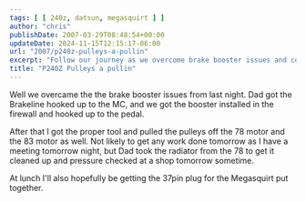 ```yaml
---
tags: [ [ 240z, datsun, megasquirt ] ]
author: "chris"
publishDate: 2007-03-29T08:48:54+00:00
updateDate: 2024-11-15T12:15:17-06:00
url: "2007/p240z-pulleys-a-pullin"
excerpt: "Follow our journey as we overcome brake booster issues and continue revamping our project car. Keeping progress on track despite everyday challenges."
title: "P240Z Pulleys a pullin"
---
```


Well we overcame the the brake booster issues from last night. Dad got the Brakeline hooked up to the MC, and we got the booster installed in the firewall and hooked up to the pedal.

After that I got the proper tool and pulled the pulleys off the 78 motor and the 83 motor as well. Not likely to get any work done tomorrow as I have a meeting tomorrow night, but Dad took the radiator from the 78 to get it cleaned up and pressure checked at a shop tomorrow sometime.

At lunch I'll also hopefully be getting the 37pin plug for the Megasquirt put together.
